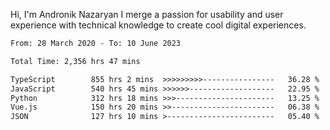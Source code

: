 Hi, I'm Andronik Nazaryan
I merge a passion for usability and user experience with technical knowledge to create cool digital experiences.


<!--START_SECTION:waka-->

```txt
From: 28 March 2020 - To: 10 June 2023

Total Time: 2,356 hrs 47 mins

TypeScript        855 hrs 2 mins  >>>>>>>>>----------------   36.28 %
JavaScript        540 hrs 45 mins >>>>>>-------------------   22.95 %
Python            312 hrs 18 mins >>>----------------------   13.25 %
Vue.js            150 hrs 20 mins >>-----------------------   06.38 %
JSON              127 hrs 10 mins >------------------------   05.40 %
```

<!--END_SECTION:waka-->
